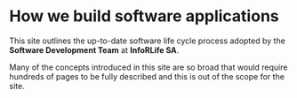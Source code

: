 # How we build software applications

This site outlines the up-to-date software life cycle process adopted by the **Software Development Team** at **InfoRLife SA**.

Many of the concepts introduced in this site are so broad that would require hundreds of pages to be fully described and this is out of the scope for the site.
